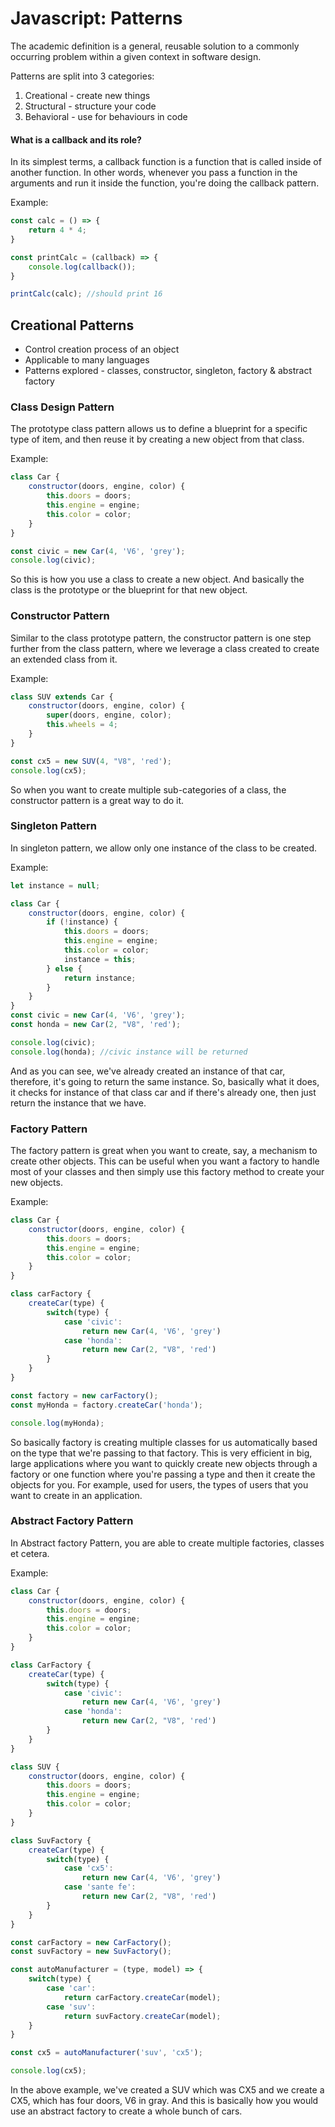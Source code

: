 # Javascript: Patterns

The academic definition is a general, reusable solution to a commonly occurring problem within a given context in software design.

Patterns are split into 3 categories:
1. Creational - create new things
2. Structural - structure your code
3. Behavioral - use for behaviours in code

#### What is a callback and its role?
In its simplest terms, a callback function is a function that is called inside of another function. In other words, whenever you pass a function in the arguments and run it inside the function, you're doing the callback pattern.

Example:
```javascript
const calc = () => {
    return 4 * 4;
}

const printCalc = (callback) => {
    console.log(callback());
}

printCalc(calc); //should print 16 
```
## Creational Patterns
* Control creation process of an object
* Applicable to many languages
* Patterns explored - classes, constructor, singleton, factory & abstract factory

### Class Design Pattern
The prototype class pattern allows us to define a blueprint for a specific type of item, and then reuse it by creating a new object from that class.

Example:
```javascript
class Car {
    constructor(doors, engine, color) {
        this.doors = doors;
        this.engine = engine;
        this.color = color;
    }
}

const civic = new Car(4, 'V6', 'grey');
console.log(civic);
```
So this is how you use a class to create a new object. And basically the class is the prototype or the blueprint for that new object.

### Constructor Pattern
Similar to the class prototype pattern, the constructor pattern is one step further from the class pattern, where we leverage a class created to create an extended class from it.

Example:
```javascript
class SUV extends Car {
    constructor(doors, engine, color) {
        super(doors, engine, color);
        this.wheels = 4;
    }
}

const cx5 = new SUV(4, "V8", 'red');
console.log(cx5);
```
So when you want to create multiple sub-categories of a class, the constructor pattern is a great way to do it.

### Singleton Pattern
In singleton pattern, we allow only one instance of the class to be created.

Example:
```javascript
let instance = null;

class Car {
    constructor(doors, engine, color) {
        if (!instance) {
            this.doors = doors;
            this.engine = engine;
            this.color = color;
            instance = this;        
        } else {
            return instance;
        }
    }
}
const civic = new Car(4, 'V6', 'grey');
const honda = new Car(2, "V8", 'red');

console.log(civic);
console.log(honda); //civic instance will be returned
```
And as you can see, we've already created an instance of that car, therefore, it's going to return the same instance. So, basically what it does, it checks for instance of that class car and if there's already one, then just return the instance that we have.

### Factory Pattern
The factory pattern is great when you want to create, say, a mechanism to create other objects. This can be useful when you want a factory to handle most of your classes and then simply use this factory method to create your new objects.

Example:
```javascript
class Car {
    constructor(doors, engine, color) {
        this.doors = doors;
        this.engine = engine;
        this.color = color;   
    }
}

class carFactory {
    createCar(type) {
        switch(type) {
            case 'civic':
                return new Car(4, 'V6', 'grey')
            case 'honda':
                return new Car(2, "V8", 'red')
        }
    }
}

const factory = new carFactory();
const myHonda = factory.createCar('honda');

console.log(myHonda);
```
So basically factory is creating multiple classes for us automatically based on the type that we're passing to that factory. This is very efficient in big, large applications where you want to quickly create new objects through a factory or one function where you're passing a type and then it create the objects for you. For example, used for users, the types of users that you want to create in an application.

### Abstract Factory Pattern

In Abstract factory Pattern, you are able to create multiple factories, classes et cetera.

Example:
```javascript
class Car {
    constructor(doors, engine, color) {
        this.doors = doors;
        this.engine = engine;
        this.color = color;   
    }
}

class CarFactory {
    createCar(type) {
        switch(type) {
            case 'civic':
                return new Car(4, 'V6', 'grey')
            case 'honda':
                return new Car(2, "V8", 'red')
        }
    }
}

class SUV {
    constructor(doors, engine, color) {
        this.doors = doors;
        this.engine = engine;
        this.color = color;   
    }
}

class SuvFactory {
    createCar(type) {
        switch(type) {
            case 'cx5':
                return new Car(4, 'V6', 'grey')
            case 'sante fe':
                return new Car(2, "V8", 'red')
        }
    }
}

const carFactory = new CarFactory();
const suvFactory = new SuvFactory();

const autoManufacturer = (type, model) => {
    switch(type) {
        case 'car':
            return carFactory.createCar(model);
        case 'suv':
            return suvFactory.createCar(model);
    }
}

const cx5 = autoManufacturer('suv', 'cx5');

console.log(cx5);
```
In the above example, we've created a SUV which was CX5 and we create a CX5, which has four doors, V6 in gray. And this is basically how you would use an abstract factory to create a whole bunch of cars.